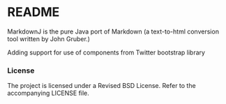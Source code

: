 README
======

MarkdownJ is the pure Java port of Markdown (a text-to-html conversion tool written by John Gruber.)

Adding support for use of components from Twitter bootstrap library

### License

The project is licensed under a Revised BSD License. Refer to the accompanying
LICENSE file.

[dingus]:http://dingus.markdownj.org
[markdownj-dingus]:https://github.com/myabc/markdownj-dingus/
[markdownj-ant-utils]:https://github.com/myabc/markdownj-ant-utils/

